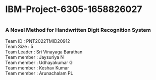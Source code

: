# <H1> IBM-Project-6305-1658826027 </H1>
# <H3> A Novel Method for Handwritten Digit Recognition System<br> </H3>
Team ID : PNT2022TMID20912<br>
Team Size : 5<br>
Team Leader : Sri Vinayaga Barathan<br>
Team member : Jaysuriya N<br>
Team member : Udhayakumar G<br>
Team member : Keshav Kumar<br>
Team member : Arunachalam PL<br>

